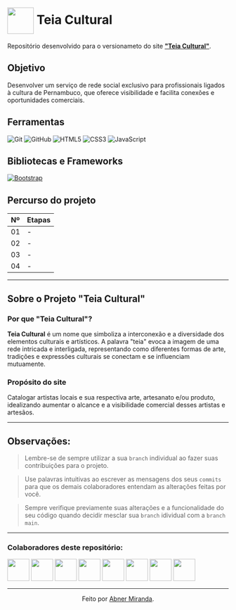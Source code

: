 <h1>
    <img align="center" width="60px" src="https://cdn-icons-png.flaticon.com/256/2068/2068529.png">
    <span>Teia Cultural</span>
</h1>

Repositório desenvolvido para o versionameto do site [**"Teia Cultural"**]().

## Objetivo
Desenvolver um serviço de rede social exclusivo para profissionais ligados à cultura de Pernambuco, que oferece visibilidade e facilita conexões e oportunidades comerciais.

## Ferramentas
![Git](https://img.shields.io/badge/GIT-E44C30?style=for-the-badge&logo=git&logoColor=white)
![GitHub](https://img.shields.io/badge/GitHub-000?style=for-the-badge&logo=github&logoColor=white)
![HTML5](https://img.shields.io/badge/HTML5-E34F26?style=for-the-badge&logo=html5&logoColor=white)
![CSS3](https://img.shields.io/badge/CSS3-1572B6?style=for-the-badge&logo=css3&logoColor=white)
![JavaScript](https://img.shields.io/badge/JavaScript-F7DF1E?style=for-the-badge&logo=javascript&logoColor=black)

## Bibliotecas e Frameworks

<a href="https://getbootstrap.com/">![Bootstrap](https://img.shields.io/badge/-boostrap-0D1117?style=for-the-badge&logo=bootstrap&labelColor=0D1117)</a>

## Percurso do projeto

<table align="center">
    <thead>
        <tr align="left">
        <th>Nº</th>
        <th>Etapas</th>
        </tr>
    </thead>
    <tbody align="left">
        <tr>
        <td>01</td>
        <td>-</td>
        </tr>
        <tr>
        <td>02</td>
        <td>-</td>
        </tr>
        <tr>
        <td>03</td>
        <td>-</td>  
        </tr>
        <tr>
        <td>04</td>
        <td>-</td>    
        </tr>
    </tbody>
</table>

---
## Sobre o Projeto "Teia Cultural"

### Por que "Teia Cultural"?
**Teia Cultural** é um nome que simboliza a interconexão e a diversidade dos elementos culturais e artísticos. A palavra "teia" evoca a imagem de uma rede intricada e interligada, representando como diferentes formas de arte, tradições e expressões culturais se conectam e se influenciam mutuamente.

### Propósito do site
Catalogar artistas locais e sua respectiva arte, artesanato e/ou produto, idealizando aumentar o alcance e a visibilidade comercial desses artistas e artesãos.

---
## Observações:   
> Lembre-se de sempre utilizar a sua <code>branch</code> individual ao fazer suas contribuições para o projeto.

> Use palavras intuitivas ao escrever as mensagens dos seus <code>commits</code> para que os demais colaboradores entendam as alterações feitas por você.

> Sempre verifique previamente suas alterações e a funcionalidade do seu código quando decidir mesclar sua <code>branch</code> idividual com a <code>branch main</code>.

---
### Colaboradores deste repositório:
  <a href="https://github.com/AbnerMS"><img height="50px" width="50px" src="https://avatars.githubusercontent.com/u/90096586?v=4"/></a>
  <a href="https://github.com/evemqs"><img height="50px" width="50px" src="https://avatars.githubusercontent.com/u/163144541?s=64&v=4"/></a>
  <a href="https://github.com/GarciaMgc"><img height="50px" width="50px" src="https://avatars.githubusercontent.com/u/114542432?s=64&v=4"/></a>
  <a href="https://github.com/herbertgabriel"><img height="50px" width="50px" src="https://avatars.githubusercontent.com/u/142347988?s=64&v=4"/></a>
  <a href="https://github.com/Julio1506"><img height="50px" width="50px" src="https://avatars.githubusercontent.com/u/178419847?s=64&v=4"/></a>
  <a href="https://github.com/larythay"><img height="50px" width="50px" src="https://avatars.githubusercontent.com/u/143225752?s=64&v=4"/></a>
  <a href="https://github.com/Leandramay"><img height="50px" width="50px" src="https://avatars.githubusercontent.com/u/178420035?s=64&v=4"/></a>
 <a href="https://github.com/carloscelestino1"> <img height="50px" width="50px" src="https://avatars.githubusercontent.com/u/49007553?s=64&v=4"/></a>

---
<div align="center">Feito por <a href="https://github.com/AbnerMS">Abner Miranda</a>.</div>
